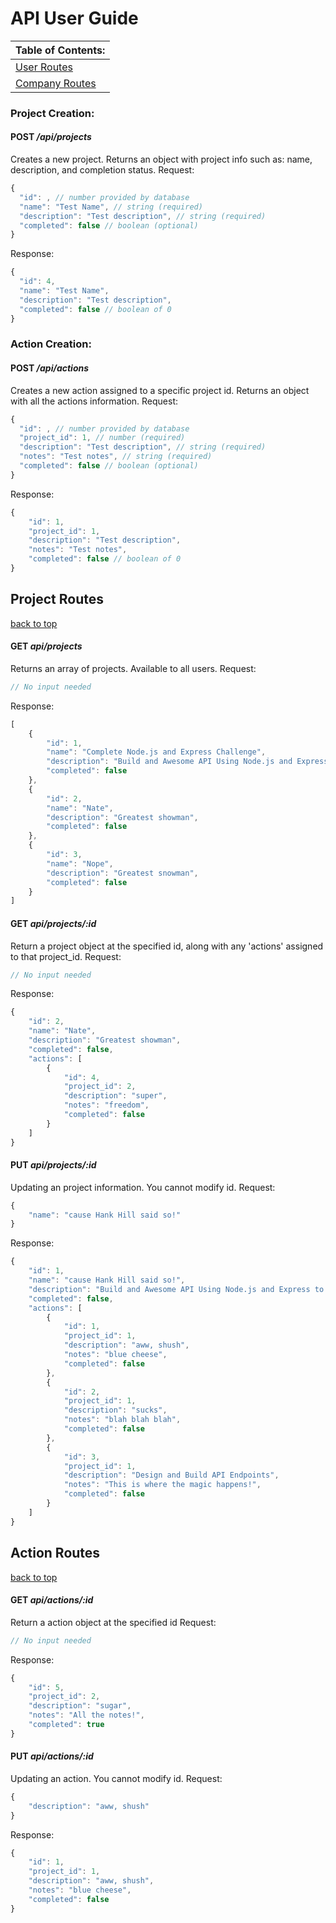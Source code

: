 # **API User Guide**
|**Table of Contents:**|
|-|
|[User Routes](#Project-Routes)|
|[Company Routes](#Action-Routes)|
###  **Project Creation**:
#### POST */api/projects*
Creates a new project.
Returns an object with project info such as: name, description, and completion status.
Request:
```javascript
{
  "id": , // number provided by database
  "name": "Test Name", // string (required)
  "description": "Test description", // string (required)
  "completed": false // boolean (optional)
}
```
Response:
```javascript
{
  "id": 4,
  "name": "Test Name",
  "description": "Test description",
  "completed": false // boolean of 0
}
```
###  **Action Creation**:
#### POST */api/actions*
Creates a new action assigned to a specific project id.
Returns an object with all the actions information.
Request:
```javascript
{
  "id": , // number provided by database
  "project_id": 1, // number (required)
  "description": "Test description", // string (required)
  "notes": "Test notes", // string (required)
  "completed": false // boolean (optional)
}
```
Response:
```javascript
{
    "id": 1,
    "project_id": 1,
    "description": "Test description",
    "notes": "Test notes",
    "completed": false // boolean of 0
}
```
## **Project Routes**
[back to top](#api-user-guide)
#### GET *api/projects*
Returns an array of projects. Available to all users.
Request:
```javascript
// No input needed
```
Response:
```javascript
[
    {
        "id": 1,
        "name": "Complete Node.js and Express Challenge",
        "description": "Build and Awesome API Using Node.js and Express to Manage Projects and Actions GTD Style!",
        "completed": false
    },
    {
        "id": 2,
        "name": "Nate",
        "description": "Greatest showman",
        "completed": false
    },
    {
        "id": 3,
        "name": "Nope",
        "description": "Greatest snowman",
        "completed": false
    }
]
```
#### GET *api/projects/:id*
Return a project object at the specified id, along with any 'actions' assigned to that project_id.
Request:
```javascript
// No input needed
```
Response:
```javascript
{
    "id": 2,
    "name": "Nate",
    "description": "Greatest showman",
    "completed": false,
    "actions": [
        {
            "id": 4,
            "project_id": 2,
            "description": "super",
            "notes": "freedom",
            "completed": false
        }
    ]
}
```
#### PUT *api/projects/:id*
Updating an project information. You cannot modify id.
Request:
```javascript
{
    "name": "cause Hank Hill said so!"
}
```
Response:
```javascript
{
    "id": 1,
    "name": "cause Hank Hill said so!",
    "description": "Build and Awesome API Using Node.js and Express to Manage Projects and Actions GTD Style!",
    "completed": false,
    "actions": [
        {
            "id": 1,
            "project_id": 1,
            "description": "aww, shush",
            "notes": "blue cheese",
            "completed": false
        },
        {
            "id": 2,
            "project_id": 1,
            "description": "sucks",
            "notes": "blah blah blah",
            "completed": false
        },
        {
            "id": 3,
            "project_id": 1,
            "description": "Design and Build API Endpoints",
            "notes": "This is where the magic happens!",
            "completed": false
        }
    ]
}
```
## **Action Routes**
[back to top](#api-user-guide)
#### GET *api/actions/:id*
Return a action object at the specified id
Request:
```javascript
// No input needed
```
Response:
```javascript
{
    "id": 5,
    "project_id": 2,
    "description": "sugar",
    "notes": "All the notes!",
    "completed": true
}
```
#### PUT *api/actions/:id*
Updating an action. You cannot modify id.
Request:
```javascript
{
    "description": "aww, shush"
}
```
Response:
```javascript
{
    "id": 1,
    "project_id": 1,
    "description": "aww, shush",
    "notes": "blue cheese",
    "completed": false
}
```
